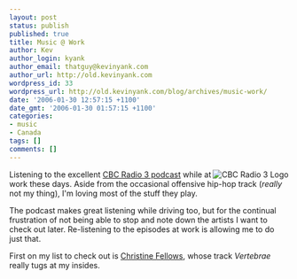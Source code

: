```yaml
---
layout: post
status: publish
published: true
title: Music @ Work
author: Kev
author_login: kyank
author_email: thatguy@kevinyank.com
author_url: http://old.kevinyank.com
wordpress_id: 33
wordpress_url: http://old.kevinyank.com/blog/archives/music-work/
date: '2006-01-30 12:57:15 +1100'
date_gmt: '2006-01-30 01:57:15 +1100'
categories:
- music
- Canada
tags: []
comments: []
---
```

<p><a rel="attachment" id="p32" href="http://radio3.cbc.ca/"><img align="right" alt="CBC Radio 3 Logo" id="image32" title="CBC Radio 3 Logo" src="http://old.kevinyank.com/blog/wp-content/uploads/2006/01/r3_logo.gif" /></a>Listening to the excellent <a href="http://radio3.cbc.ca/">CBC Radio 3 podcast</a> while at work these days. Aside from the occasional offensive hip-hop track (<em>really</em> not my thing), I'm loving most of the stuff they play.</p>
<p>The podcast makes great listening while driving too, but for the continual frustration of not being able to stop and note down the artists I want to check out later. Re-listening to the episodes at work is allowing me to do just that.</p>
<p>First on my list to check out is <a href="http://www.christinefellows.com/">Christine Fellows</a>, whose track <cite>Vertebrae</cite> really tugs at my insides.</p>
